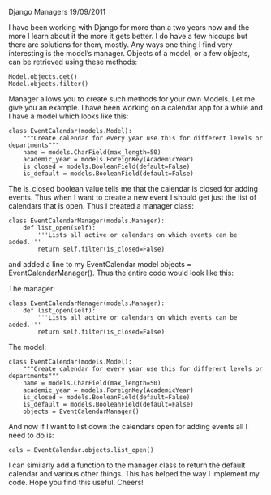 Django Managers
19/09/2011

I have been working with Django for more than a two years now and the more I learn about it the more it gets better. I do have a few hiccups but there are solutions for them, mostly. Any ways one thing I find very interesting is the model’s manager. Objects  of a model, or a few objects, can be retrieved using these methods: 

    Model.objects.get()
    Model.objects.filter()

Manager allows you to create such methods for your own Models. Let me give you an example. I have been working on a calendar app for a while and I have a model which looks like this:

    class EventCalendar(models.Model):
        """Create calendar for every year use this for different levels or departments"""
        name = models.CharField(max_length=50)
        academic_year = models.ForeignKey(AcademicYear)
        is_closed = models.BooleanField(default=False)
        is_default = models.BooleanField(default=False)
 
The is_closed boolean value tells me that the calendar is closed for adding events. Thus when I want to create a new event I should get just the list of calendars that is open. Thus I created a manager class:

    class EventCalendarManager(models.Manager):
        def list_open(self):
            '''Lists all active or calendars on which events can be added.'''
            return self.filter(is_closed=False)
  
and added a line to my EventCalendar model objects = EventCalendarManager(). Thus the entire code would look like this:

The manager:

    class EventCalendarManager(models.Manager):
        def list_open(self):
            '''Lists all active or calendars on which events can be added.'''
            return self.filter(is_closed=False)
  
The model:

    class EventCalendar(models.Model):
        """Create calendar for every year use this for different levels or departments"""
        name = models.CharField(max_length=50)
        academic_year = models.ForeignKey(AcademicYear)
        is_closed = models.BooleanField(default=False)
        is_default = models.BooleanField(default=False)
        objects = EventCalendarManager()
 
And now if I want to list down the calendars open for adding events all I need to do is:

    cals = EventCalendar.objects.list_open() 

I can similarly add a function to the manager class to return the default calendar and various other things. This has helped the way I implement my code. Hope you find this useful. Cheers!
